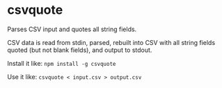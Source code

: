 csvquote
========

Parses CSV input and quotes all string fields.

CSV data is read from stdin, parsed, rebuilt into CSV with all string fields
quoted (but not blank fields), and output to stdout.

Install it like:
`npm install -g csvquote`

Use it like:
`csvquote < input.csv > output.csv`
